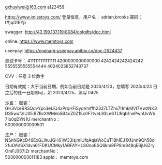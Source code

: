 gxhuyiwei@163.com
a123456

https://www.imisstoys.com/
登录信息，用户名：
adrian.brooks
密码：
t#)qDfEYp

swagger:
http://43.159.137.119:8084/colgifts/doc.html

online:
https://www.memtoys.com

useepay:
https://openapi-useepay.apifox.cn/doc-2524437

测试卡号：
4111111111111111
4200000000000000
4242424242424242
5555555555554444
4024023852743737

CVV：任意 3 位数字

日期有效期：大于当前日期，例如当前日期是 2023/4/23，您填写 2023/4/23 日之后的任一日期即可，如 2023/4/25，填写 0425

沙盒：
密钥：
GH3VceBRSQdvYpo3eLiQ4xPrqHFiSyqVmffh2337LTZhx7l1mkMVI7VwzNK3DS5wufzIU05iB7BcXWMeb5B4oZ0Z15c0F7tveL83Le6TURqb1nnPwnUvWb7Io0qDYN1U
merchantNo：  
 500000000009501

生产：
密钥：
NSnNGKcD46ExGLihuJGH61W33IsjmiUfqAqisWoCuT18h1EJ1XfJnn9Qh58ol2fuOAVSX1dva61FDKUCMky1ABFAYHLSGno6SQ6km8FP8m848qE6jU6ZryOmFJ037lZr
merchantNo：  
 500000000011183
appId：
memtoys.com
